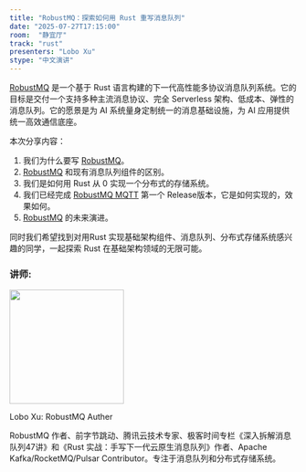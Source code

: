 ```yaml
---
title: "RobustMQ：探索如何用 Rust 重写消息队列"
date: "2025-07-27T17:15:00"
room:  "静宜厅"
track: "rust"
presenters: "Lobo Xu"
stype: "中文演讲"
---
```


[RobustMQ](https://github.com/robustmq/robustmq) 是一个基于 Rust 语言构建的下一代高性能多协议消息队列系统。它的目标是交付一个支持多种主流消息协议、完全 Serverless 架构、低成本、弹性的消息队列。它的愿景是为 AI 系统量身定制统一的消息基础设施，为 AI 应用提供统一高效通信底座。

本次分享内容：
1. 我们为什么要写 [RobustMQ](https://github.com/robustmq/robustmq)。
2. [RobustMQ](https://github.com/robustmq/robustmq) 和现有消息队列组件的区别。
3. 我们是如何用 Rust 从 0 实现一个分布式的存储系统。
4. 我们已经完成 [RobustMQ MQTT](https://github.com/robustmq/robustmq) 第一个 Release版本，它是如何实现的，效果如何。
5. [RobustMQ](https://github.com/robustmq/robustmq) 的未来演进。

同时我们希望找到对用Rust 实现基础架构组件、消息队列、分布式存储系统感兴趣的同学，一起探索 Rust 在基础架构领域的无限可能。

### 讲师:

<img src="https://sessionize.com/image/ff6b-400o400o1-TS9gU3SJdBeUuN5vSB4n7y.jpg" width="200" /><br/>

Lobo Xu: RobustMQ Auther

RobustMQ 作者、前字节跳动、腾讯云技术专家、极客时间专栏《深入拆解消息队列47讲》和《Rust 实战：手写下一代云原生消息队列》作者、Apache Kafka/RocketMQ/Pulsar Contributor。专注于消息队列和分布式存储系统。